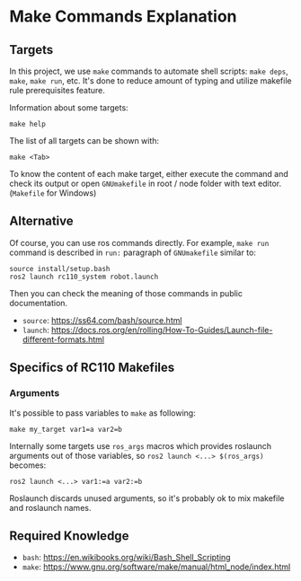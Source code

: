 # Make Commands Explanation
## Targets
In this project, we use `make` commands to automate shell scripts: `make deps`, `make`, `make run`, etc. It's done to reduce amount of typing and utilize makefile rule prerequisites feature.

Information about some targets:
```shell
make help
```

The list of all targets can be shown with:
```shell
make <Tab>
```

To know the content of each make target, either execute the command and check its output or open `GNUmakefile` in root / node folder with text editor. (`Makefile` for Windows)

## Alternative
Of course, you can use ros commands directly. For example, `make run` command is described in `run:` paragraph of `GNUmakefile` similar to:
```shell
source install/setup.bash
ros2 launch rc110_system robot.launch
```

Then you can check the meaning of those commands in public documentation.

* `source`: https://ss64.com/bash/source.html
* `launch`: https://docs.ros.org/en/rolling/How-To-Guides/Launch-file-different-formats.html

## Specifics of RC110 Makefiles
### Arguments
It's possible to pass variables to `make` as following:
```shell
make my_target var1=a var2=b
```

Internally some targets use `ros_args` macros which provides roslaunch arguments out of those variables, so `ros2 launch <...> $(ros_args)` becomes:
```shell
ros2 launch <...> var1:=a var2:=b
```

Roslaunch discards unused arguments, so it's probably ok to mix makefile and roslaunch names.

## Required Knowledge

* `bash`: https://en.wikibooks.org/wiki/Bash_Shell_Scripting
* `make`: https://www.gnu.org/software/make/manual/html_node/index.html